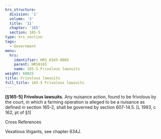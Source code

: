 ```yaml
---
hrs_structure:
  division: '1'
  volume: '3'
  title: '11'
  chapter: '165'
  section: 165-5
type: hrs_section
tags:
  - Government
menu:
  hrs:
    identifier: HRS_0165-0005
    parent: HRS0165
    name: 165-5 Frivolous lawsuits
weight: 60025
title: Frivolous lawsuits
full_title: 165-5 Frivolous lawsuits
---
```

**[§165-5]** **Frivolous lawsuits.** Any nuisance action, found to be frivolous by the court, in which a farming operation is alleged to be a nuisance as defined in section 165-2, shall be governed by section 607-14.5\. [L 1993, c 162, pt of §1]

Cross References

Vexatious litigants, see chapter 634J.